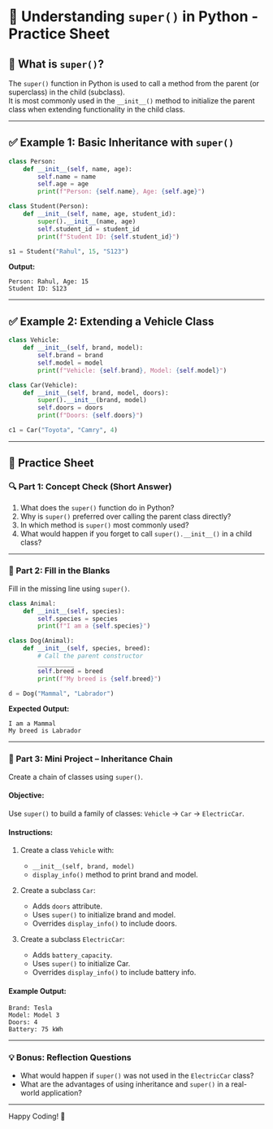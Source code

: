 # 🐍 Understanding `super()` in Python - Practice Sheet

## 📘 What is `super()`?

The `super()` function in Python is used to call a method from the parent (or superclass) in the child (subclass).  
It is most commonly used in the `__init__()` method to initialize the parent class when extending functionality in the child class.

---

## ✅ Example 1: Basic Inheritance with `super()`

```python
class Person:
    def __init__(self, name, age):
        self.name = name
        self.age = age
        print(f"Person: {self.name}, Age: {self.age}")

class Student(Person):
    def __init__(self, name, age, student_id):
        super().__init__(name, age)
        self.student_id = student_id
        print(f"Student ID: {self.student_id}")

s1 = Student("Rahul", 15, "S123")
```

**Output:**
```
Person: Rahul, Age: 15
Student ID: S123
```

---

## ✅ Example 2: Extending a Vehicle Class

```python
class Vehicle:
    def __init__(self, brand, model):
        self.brand = brand
        self.model = model
        print(f"Vehicle: {self.brand}, Model: {self.model}")

class Car(Vehicle):
    def __init__(self, brand, model, doors):
        super().__init__(brand, model)
        self.doors = doors
        print(f"Doors: {self.doors}")

c1 = Car("Toyota", "Camry", 4)
```

---

## 📝 Practice Sheet

### 🔍 Part 1: Concept Check (Short Answer)

1. What does the `super()` function do in Python?  
2. Why is `super()` preferred over calling the parent class directly?  
3. In which method is `super()` most commonly used?  
4. What would happen if you forget to call `super().__init__()` in a child class?

---

### 🧠 Part 2: Fill in the Blanks

Fill in the missing line using `super()`.

```python
class Animal:
    def __init__(self, species):
        self.species = species
        print(f"I am a {self.species}")

class Dog(Animal):
    def __init__(self, species, breed):
        # Call the parent constructor
        __________
        self.breed = breed
        print(f"My breed is {self.breed}")

d = Dog("Mammal", "Labrador")
```

**Expected Output:**
```
I am a Mammal
My breed is Labrador
```

---

### 🎯 Part 3: Mini Project – Inheritance Chain

Create a chain of classes using `super()`.

#### Objective:
Use `super()` to build a family of classes: `Vehicle` → `Car` → `ElectricCar`.

#### Instructions:
1. Create a class `Vehicle` with:
   - `__init__(self, brand, model)`
   - `display_info()` method to print brand and model.

2. Create a subclass `Car`:
   - Adds `doors` attribute.
   - Uses `super()` to initialize brand and model.
   - Overrides `display_info()` to include doors.

3. Create a subclass `ElectricCar`:
   - Adds `battery_capacity`.
   - Uses `super()` to initialize Car.
   - Overrides `display_info()` to include battery info.

#### Example Output:
```
Brand: Tesla
Model: Model 3
Doors: 4
Battery: 75 kWh
```

---

### 💡 Bonus: Reflection Questions

- What would happen if `super()` was not used in the `ElectricCar` class?
- What are the advantages of using inheritance and `super()` in a real-world application?

---

Happy Coding! 🎉
